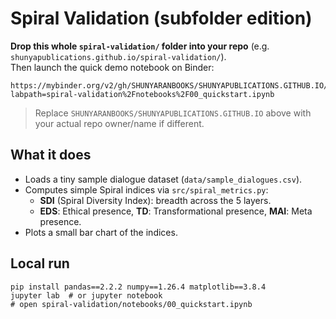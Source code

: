 
# Spiral Validation (subfolder edition)

**Drop this whole `spiral-validation/` folder into your repo** (e.g. `shunyapublications.github.io/spiral-validation/`).  
Then launch the quick demo notebook on Binder:

```
https://mybinder.org/v2/gh/SHUNYARANBOOKS/SHUNYAPUBLICATIONS.GITHUB.IO/HEAD?labpath=spiral-validation%2Fnotebooks%2F00_quickstart.ipynb
```
> Replace `SHUNYARANBOOKS/SHUNYAPUBLICATIONS.GITHUB.IO` above with your actual repo owner/name if different.

## What it does
- Loads a tiny sample dialogue dataset (`data/sample_dialogues.csv`).
- Computes simple Spiral indices via `src/spiral_metrics.py`:
  - **SDI** (Spiral Diversity Index): breadth across the 5 layers.
  - **EDS**: Ethical presence, **TD**: Transformational presence, **MAI**: Meta presence.
- Plots a small bar chart of the indices.

## Local run
```
pip install pandas==2.2.2 numpy==1.26.4 matplotlib==3.8.4
jupyter lab  # or jupyter notebook
# open spiral-validation/notebooks/00_quickstart.ipynb
```
